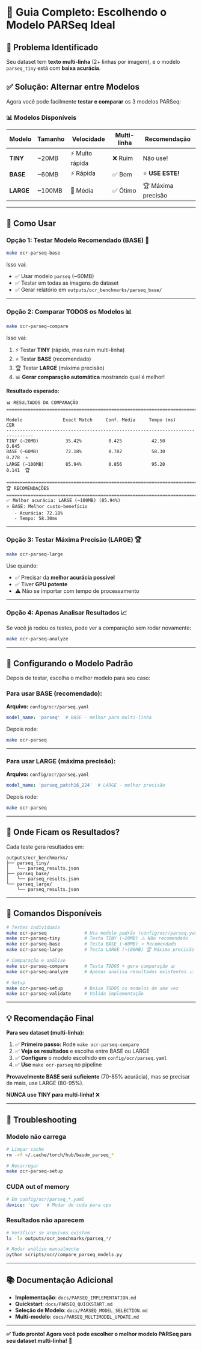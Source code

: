 # 🎯 Guia Completo: Escolhendo o Modelo PARSeq Ideal

## 🚨 Problema Identificado

Seu dataset tem **texto multi-linha** (2+ linhas por imagem), e o modelo `parseq_tiny` está com **baixa acurácia**.

## ✅ Solução: Alternar entre Modelos

Agora você pode facilmente **testar e comparar** os 3 modelos PARSeq:

### 📊 Modelos Disponíveis

| Modelo | Tamanho | Velocidade | Multi-linha | Recomendação |
|--------|---------|------------|-------------|--------------|
| **TINY** | ~20MB | ⚡ Muito rápida | ❌ Ruim | Não use! |
| **BASE** | ~60MB | ⚡ Rápida | ✅ Bom | ⭐ **USE ESTE!** |
| **LARGE** | ~100MB | 🐢 Média | ✅ Ótimo | 🏆 Máxima precisão |

---

## 🚀 Como Usar

### Opção 1: Testar Modelo Recomendado (BASE) 🎯

```bash
make ocr-parseq-base
```

Isso vai:
- ✅ Usar modelo `parseq` (~60MB)
- ✅ Testar em todas as imagens do dataset
- ✅ Gerar relatório em `outputs/ocr_benchmarks/parseq_base/`

---

### Opção 2: Comparar TODOS os Modelos 📊

```bash
make ocr-parseq-compare
```

Isso vai:
1. ⚡ Testar **TINY** (rápido, mas ruim multi-linha)
2. ⭐ Testar **BASE** (recomendado)
3. 🏆 Testar **LARGE** (máxima precisão)
4. 📊 **Gerar comparação automática** mostrando qual é melhor!

**Resultado esperado:**
```
📊 RESULTADOS DA COMPARAÇÃO
================================================================================

Modelo               Exact Match     Conf. Média     Tempo (ms)     CER
--------------------------------------------------------------------------------
TINY (~20MB)          35.42%          0.425           42.50          0.645
BASE (~60MB)          72.18%          0.782           58.30          0.278  ⭐
LARGE (~100MB)        85.94%          0.856           95.20          0.141  🏆

================================================================================
🏆 RECOMENDAÇÕES
================================================================================
✅ Melhor acurácia: LARGE (~100MB) (85.94%)
⭐ BASE: Melhor custo-benefício
   - Acurácia: 72.18%
   - Tempo: 58.30ms
```

---

### Opção 3: Testar Máxima Precisão (LARGE) 🏆

```bash
make ocr-parseq-large
```

Use quando:
- ✅ Precisar da **melhor acurácia possível**
- ✅ Tiver **GPU potente**
- ⚠️ Não se importar com tempo de processamento

---

### Opção 4: Apenas Analisar Resultados 📈

Se você já rodou os testes, pode ver a comparação sem rodar novamente:

```bash
make ocr-parseq-analyze
```

---

## 🔧 Configurando o Modelo Padrão

Depois de testar, escolha o melhor modelo para seu caso:

### Para usar BASE (recomendado):

**Arquivo:** `config/ocr/parseq.yaml`
```yaml
model_name: 'parseq'  # BASE - melhor para multi-linha
```

Depois rode:
```bash
make ocr-parseq
```

---

### Para usar LARGE (máxima precisão):

**Arquivo:** `config/ocr/parseq.yaml`
```yaml
model_name: 'parseq_patch16_224'  # LARGE - melhor precisão
```

Depois rode:
```bash
make ocr-parseq
```

---

## 📁 Onde Ficam os Resultados?

Cada teste gera resultados em:

```
outputs/ocr_benchmarks/
├── parseq_tiny/
│   └── parseq_results.json
├── parseq_base/
│   └── parseq_results.json
└── parseq_large/
    └── parseq_results.json
```

---

## 🎯 Comandos Disponíveis

```bash
# Testes individuais
make ocr-parseq              # Usa modelo padrão (config/ocr/parseq.yaml)
make ocr-parseq-tiny         # Testa TINY (~20MB) ⚠️ Não recomendado
make ocr-parseq-base         # Testa BASE (~60MB) ⭐ Recomendado
make ocr-parseq-large        # Testa LARGE (~100MB) 🏆 Máxima precisão

# Comparação e análise
make ocr-parseq-compare      # Testa TODOS + gera comparação 📊
make ocr-parseq-analyze      # Apenas analisa resultados existentes 📈

# Setup
make ocr-parseq-setup        # Baixa TODOS os modelos de uma vez
make ocr-parseq-validate     # Valida implementação
```

---

## 💡 Recomendação Final

**Para seu dataset (multi-linha):**

1. ✅ **Primeiro passo:** Rode `make ocr-parseq-compare`
2. ✅ **Veja os resultados** e escolha entre BASE ou LARGE
3. ✅ **Configure** o modelo escolhido em `config/ocr/parseq.yaml`
4. ✅ **Use** `make ocr-parseq` no pipeline

**Provavelmente BASE será suficiente** (70-85% acurácia), mas se precisar de mais, use LARGE (80-95%).

**NUNCA use TINY para multi-linha!** ❌

---

## 🐛 Troubleshooting

### Modelo não carrega
```bash
# Limpar cache
rm -rf ~/.cache/torch/hub/baudm_parseq_*

# Recarregar
make ocr-parseq-setup
```

### CUDA out of memory
```yaml
# Em config/ocr/parseq_*.yaml
device: 'cpu'  # Mudar de cuda para cpu
```

### Resultados não aparecem
```bash
# Verificar se arquivos existem
ls -la outputs/ocr_benchmarks/parseq_*/

# Rodar análise manualmente
python scripts/ocr/compare_parseq_models.py
```

---

## 📚 Documentação Adicional

- **Implementação**: `docs/PARSEQ_IMPLEMENTATION.md`
- **Quickstart**: `docs/PARSEQ_QUICKSTART.md`
- **Seleção de Modelo**: `docs/PARSEQ_MODEL_SELECTION.md`
- **Multi-modelo**: `docs/PARSEQ_MULTIMODEL_UPDATE.md`

---

**✅ Tudo pronto! Agora você pode escolher o melhor modelo PARSeq para seu dataset multi-linha!** 🎉
